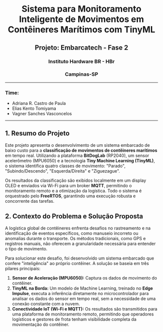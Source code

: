 <h1 align = "center"> Sistema para Monitoramento Inteligente de Movimentos em Contêineres Marítimos com TinyML </h1>

<h2 align = "center"> Projeto: Embarcatech - Fase 2 </h2>
<h3 align = "center"> Instituto Hardware BR - HBr </h3>
<h3 align = "center"> Campinas-SP </h3>

----
### Time:
- Adriana R. Castro de Paula
- Elias Kento Tomiyama
- Vagner Sanches Vasconcelos
----

## **1\. Resumo do Projeto**

Este projeto apresenta o desenvolvimento de um sistema embarcado de baixo custo para a **classificação de movimentos de contêineres marítimos** em tempo real. Utilizando a plataforma **BitDogLab** (RP2040), um sensor acelerômetro (MPU6050) e a tecnologia **Tiny Machine Learning (TinyML)**, o sistema identifica quatro classes de movimento: "Parado", "Subindo/Descendo", "Esquerda/Direita" e "Ziguezague".

Os resultados da classificação são exibidos localmente em um display OLED e enviados via Wi-Fi para um broker **MQTT**, permitindo o monitoramento remoto e a otimização da logística. Todo o sistema é orquestrado pelo **FreeRTOS**, garantindo uma execução robusta e concorrente das tarefas.


## **2\. Contexto do Problema e Solução Proposta**

A logística global de contêineres enfrenta desafios no rastreamento e na identificação de eventos específicos, como manuseio incorreto ou anomalias durante o transporte. Os métodos tradicionais, como GPS e registros manuais, não oferecem a granularidade necessária para entender o tipo de movimento.

Para solucionar este desafio, foi desenvolvido um sistema embarcado que confere "inteligência" ao próprio contêiner. A solução se baseia em três pilares principais:

1.  **Sensor de Aceleração (MPU6050):** Captura os dados de movimento do contêiner.
2.  **TinyML na Borda:** Um modelo de Machine Learning, treinado no **Edge Impulse**, executa a inferência diretamente no microcontrolador para analisar os dados do sensor em tempo real, sem a necessidade de uma conexão constante com a nuvem.
3.  **Conectividade IoT (Wi-Fi e MQTT):** Os resultados são transmitidos para uma plataforma de monitoramento remoto, permitindo que operadores logísticos e gestores de frota tenham visibilidade completa da movimentação do contêiner.
